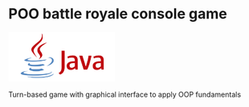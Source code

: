 # POO battle royale console game

<img src="https://github.com/jorgecasase/github-repos-img/blob/main/img/java.png" alt="java" height="100"/>

Turn-based game with graphical interface to apply OOP fundamentals
